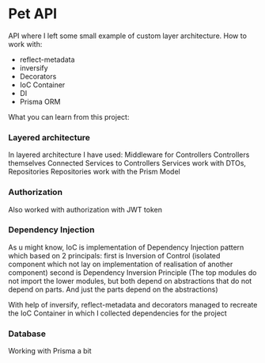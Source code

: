 # Pet API
API where I left some small example of custom layer architecture.
How to work with: 
* reflect-metadata
* inversify
* Decorators
* IoC Container
* DI
* Prisma ORM

What you can learn from this project:
### Layered architecture
In layered architecture I have used:
Middleware for Controllers
Controllers themselves
Connected Services to Controllers
Services work with DTOs, Repositories
Repositories work with the Prism Model

### Authorization
Also worked with authorization with JWT token

### Dependency Injection
As u might know, IoC is implementation of Dependency Injection pattern which based on 2 principals: 
first is Inversion of Control (isolated component which not lay on implementation of realisation of another component) 
second is Dependency Inversion Principle (The top modules do not import the lower modules, but both depend on abstractions that do not depend on parts. And just the parts depend on the abstractions)

With help of inversify, reflect-metadata and decorators managed to recreate 
the IoC Container in which I collected dependencies for the project

### Database
Working with Prisma a bit
